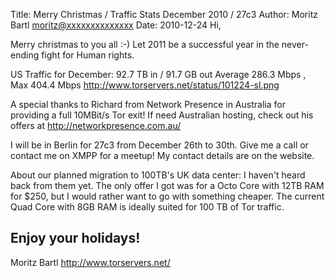 Title:  Merry Christmas / Traffic Stats December 2010 / 27c3
Author: Moritz Bartl <moritz@xxxxxxxxxxxxxx>
Date: 2010-12-24
Hi,

Merry christmas to you all :-) Let 2011 be a successful year in the never-ending fight for Human rights.

US Traffic for December: 92.7 TB in / 91.7 GB out
Average 286.3 Mbps , Max 404.4 Mbps
http://www.torservers.net/status/101224-sl.png

A special thanks to Richard from Network Presence in Australia for providing a full 10MBit/s Tor exit! If need Australian hosting, check out his offers at http://networkpresence.com.au/

I will be in Berlin for 27c3 from December 26th to 30th. Give me a call or contact me on XMPP for a meetup! My contact details are on the website.

About our planned migration to 100TB's UK data center: I haven't heard back from them yet. The only offer I got was for a Octo Core with 12TB RAM for $250, but I would rather want to go with something cheaper. The current Quad Core with 8GB RAM is ideally suited for 100 TB of Tor traffic.

Enjoy your holidays!
--
Moritz Bartl
http://www.torservers.net/
